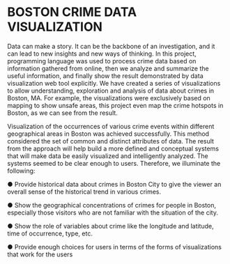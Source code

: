 # BOSTON CRIME DATA VISUALIZATION

Data can make a story. It can be the backbone of an investigation, and it can lead to new insights and new ways of thinking. In this project, programming language was used to process crime data based on information gathered from online, then we analyze and summarize the useful information, and finally show the result demonstrated by data visualization web tool explicitly. We have created a series of visualizations to allow understanding, exploration and analysis of data about crimes in Boston, MA. For example, the visualizations were exclusively based on mapping to show unsafe areas, this project even map the crime hotspots in Boston, as we can see from the result.  
 
Visualization of the occurrences of various crime events within different geographical areas in Boston was achieved successfully. This method considered the set of common and distinct attributes of data. The result from the approach will help build a more defined and conceptual systems that will make data be easily visualized and intelligently analyzed. The systems seemed to be clear enough to users. Therefore, we illuminate the following: 

● Provide historical data about crimes in Boston City to give the viewer an overall sense of the historical trend in various crimes. 

● Show the geographical concentrations of crimes for people in Boston, especially those visitors who are not familiar with the situation of the city. 

● Show the role of variables about crime like the longitude and latitude, time of occurrence, type, etc. 

● Provide enough choices for users in terms of the forms of visualizations that work for the users 
